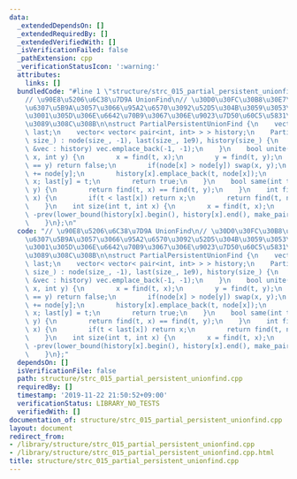 ```yaml
---
data:
  _extendedDependsOn: []
  _extendedRequiredBy: []
  _extendedVerifiedWith: []
  _isVerificationFailed: false
  _pathExtension: cpp
  _verificationStatusIcon: ':warning:'
  attributes:
    links: []
  bundledCode: "#line 1 \"structure/strc_015_partial_persistent_unionfind.cpp\"\n\
    // \u90E8\u5206\u6C38\u7D9A UnionFind\n// \u30D0\u30FC\u30B8\u30E7\u30F3\u3092\
    \u6307\u5B9A\u3057\u3066\u95A2\u6570\u3092\u52D5\u304B\u3059\u3053\u3068\u3067\
    \u3001\u305D\u306E\u6642\u70B9\u3067\u306E\u9023\u7D50\u60C5\u5831\u304C\u5F97\
    \u3089\u308C\u308B\n\nstruct PartialPersistentUnionFind {\n    vector<int> node,\
    \ last;\n    vector< vector< pair<int, int> > > history;\n    PartialPersistentUnionFind(int\
    \ size_) : node(size_, -1), last(size_, 1e9), history(size_) {\n        for(auto\
    \ &vec : history) vec.emplace_back(-1, -1);\n    }\n    bool unite(int t, int\
    \ x, int y) {\n        x = find(t, x);\n        y = find(t, y);\n        if(x\
    \ == y) return false;\n        if(node[x] > node[y]) swap(x, y);\n        node[x]\
    \ += node[y];\n        history[x].emplace_back(t, node[x]);\n        node[y] =\
    \ x; last[y] = t;\n        return true;\n    }\n    bool same(int t, int x, int\
    \ y) {\n        return find(t, x) == find(t, y);\n    }\n    int find(int t, int\
    \ x) {\n        if(t < last[x]) return x;\n        return find(t, node[x]);\n\
    \    }\n    int size(int t, int x) {\n        x = find(t, x);\n        return\
    \ -prev(lower_bound(history[x].begin(), history[x].end(), make_pair(t, (int)0)))->second;\n\
    \    }\n};\n"
  code: "// \u90E8\u5206\u6C38\u7D9A UnionFind\n// \u30D0\u30FC\u30B8\u30E7\u30F3\u3092\
    \u6307\u5B9A\u3057\u3066\u95A2\u6570\u3092\u52D5\u304B\u3059\u3053\u3068\u3067\
    \u3001\u305D\u306E\u6642\u70B9\u3067\u306E\u9023\u7D50\u60C5\u5831\u304C\u5F97\
    \u3089\u308C\u308B\n\nstruct PartialPersistentUnionFind {\n    vector<int> node,\
    \ last;\n    vector< vector< pair<int, int> > > history;\n    PartialPersistentUnionFind(int\
    \ size_) : node(size_, -1), last(size_, 1e9), history(size_) {\n        for(auto\
    \ &vec : history) vec.emplace_back(-1, -1);\n    }\n    bool unite(int t, int\
    \ x, int y) {\n        x = find(t, x);\n        y = find(t, y);\n        if(x\
    \ == y) return false;\n        if(node[x] > node[y]) swap(x, y);\n        node[x]\
    \ += node[y];\n        history[x].emplace_back(t, node[x]);\n        node[y] =\
    \ x; last[y] = t;\n        return true;\n    }\n    bool same(int t, int x, int\
    \ y) {\n        return find(t, x) == find(t, y);\n    }\n    int find(int t, int\
    \ x) {\n        if(t < last[x]) return x;\n        return find(t, node[x]);\n\
    \    }\n    int size(int t, int x) {\n        x = find(t, x);\n        return\
    \ -prev(lower_bound(history[x].begin(), history[x].end(), make_pair(t, (int)0)))->second;\n\
    \    }\n};"
  dependsOn: []
  isVerificationFile: false
  path: structure/strc_015_partial_persistent_unionfind.cpp
  requiredBy: []
  timestamp: '2019-11-22 21:50:52+09:00'
  verificationStatus: LIBRARY_NO_TESTS
  verifiedWith: []
documentation_of: structure/strc_015_partial_persistent_unionfind.cpp
layout: document
redirect_from:
- /library/structure/strc_015_partial_persistent_unionfind.cpp
- /library/structure/strc_015_partial_persistent_unionfind.cpp.html
title: structure/strc_015_partial_persistent_unionfind.cpp
---
```

